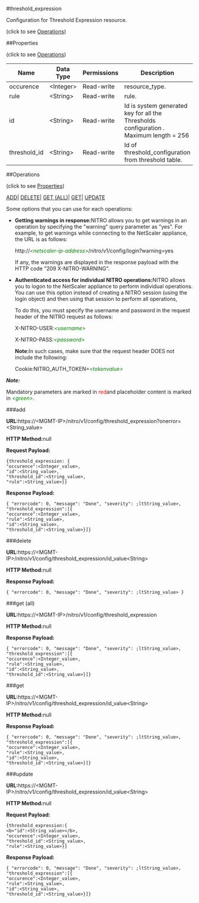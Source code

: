#threshold_expression



Configuration for Threshold Expression resource.

<span>(click to see [Operations](#operations))</span>



##Properties 

<span>(click to see [Operations](#operations))</span>





<table><thead><tr><th>Name</th><th>Data Type</th><th>Permissions</th><th>Description</th></tr></thead><tbody><tr><td>occurence</td><td>&lt;Integer></td><td>Read-write</td><td>resource_type.</td></tr><tr><td>rule</td><td>&lt;String></td><td>Read-write</td><td>rule.</td></tr><tr><td>id</td><td>&lt;String></td><td>Read-write</td><td>Id is system generated key for all the Thresholds configuration .<br>Maximum length = 256</td></tr><tr><td>threshold_id</td><td>&lt;String></td><td>Read-write</td><td>Id of threshold_configuration from threshold table.</td></tr></tbody></table>

##Operations 

<span>(click to see [Properties](#properties))</span>





[ADD](#all)| [DELETE](#delete)| [GET (ALL)](#get-all)| [GET](#get)| [UPDATE](#update)





Some options that you can use for each operations:

<ul><li><p><b>Getting warnings in response:</b>NITRO allows you to get warnings in an operation by specifying the "warning" query parameter as "yes". For example, to get warnings while connecting to the NetScaler appliance, the URL is as follows:</p><p>http://<span style="color:green;font-style:italic;">&lt;netscaler-ip-address&gt;</span>/nitro/v1/config/login?warning=yes</p><p>If any, the warnings are displayed in the response payload with the HTTP code "209 X-NITRO-WARNING".</p></li><li><p><b>Authenticated access for individual NITRO operations:</b>NITRO allows you to logon to the NetScaler appliance to perform individual operations. You can use this option instead of creating a NITRO session (using the login object) and then using that session to perform all operations,</p><p>To do this, you must specify the username and password in the request header of the NITRO request as follows:</p><p>X-NITRO-USER:<span style="color:green;font-style:italic;">&lt;username&gt;</span></p><p>X-NITRO-PASS:<span style="color:green;font-style:italic;">&lt;password&gt;</span></p><p><b>Note:</b>In such cases, make sure that the request header DOES not include the following:</p><p>Cookie:NITRO_AUTH_TOKEN=<span style="color:green;font-style:italic;">&lt;tokenvalue&gt;</span></p></li></ul>







***Note:*** 

Mandatory parameters are marked in <span style="color:#FF0000;">red</span>and placeholder content is marked in <span style="color:green;font-style:italic">&lt;green&gt;</span>.



###add







<b>URL:</b>https://&lt;MGMT-IP&gt;/nitro/v1/config/threshold_expression?onerror=&lt;String_value&gt;

<b>HTTP Method:</b>null

<b>Request Payload: </b>
```
{threshold_expression: {
"occurence":<Integer_value>,
"id":<String_value>,
"threshold_id":<String_value>,
"rule":<String_value>}}
```

<b>Response Payload: </b>
```
{ "errorcode": 0, "message": "Done", "severity": ;ltString_value>, "threshold_expression":[{
"occurence":<Integer_value>,
"rule":<String_value>,
"id":<String_value>,
"threshold_id":<String_value>}]}
```







###delete







<b>URL:</b>https://&lt;MGMT-IP&gt;/nitro/v1/config/threshold_expression/id_value&lt;String&gt;

<b>HTTP Method:</b>null

<b>Response Payload: </b>
```
{ "errorcode": 0, "message": "Done", "severity": ;ltString_value> }
```







###get (all)







<b>URL:</b>https://&lt;MGMT-IP&gt;/nitro/v1/config/threshold_expression

<b>HTTP Method:</b>null

<b>Response Payload: </b>
```
{ "errorcode": 0, "message": "Done", "severity": ;ltString_value>, "threshold_expression":[{
"occurence":<Integer_value>,
"rule":<String_value>,
"id":<String_value>,
"threshold_id":<String_value>}]}
```







###get







<b>URL:</b>https://&lt;MGMT-IP&gt;/nitro/v1/config/threshold_expression/id_value&lt;String&gt;

<b>HTTP Method:</b>null

<b>Response Payload: </b>
```
{ "errorcode": 0, "message": "Done", "severity": ;ltString_value>, "threshold_expression":[{
"occurence":<Integer_value>,
"rule":<String_value>,
"id":<String_value>,
"threshold_id":<String_value>}]}
```







###update







<b>URL:</b>https://&lt;MGMT-IP&gt;/nitro/v1/config/threshold_expression/id_value&lt;String&gt;

<b>HTTP Method:</b>null

<b>Request Payload: </b>
```
{threshold_expression:{
<b>"id":<String_value></b>,
"occurence":<Integer_value>,
"threshold_id":<String_value>,
"rule":<String_value>}}
```

<b>Response Payload: </b>
```
{ "errorcode": 0, "message": "Done", "severity": ;ltString_value>, "threshold_expression":[{
"occurence":<Integer_value>,
"rule":<String_value>,
"id":<String_value>,
"threshold_id":<String_value>}]}
```







